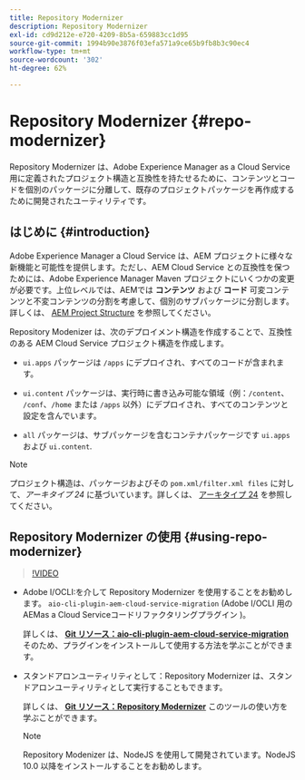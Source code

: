 ```yaml
---
title: Repository Modernizer
description: Repository Modernizer
exl-id: cd9d212e-e720-4209-8b5a-659883cc1d95
source-git-commit: 1994b90e3876f03efa571a9ce65b9fb8b3c90ec4
workflow-type: tm+mt
source-wordcount: '302'
ht-degree: 62%

---
```


# Repository Modernizer {#repo-modernizer}

Repository Modernizer は、Adobe Experience Manager as a Cloud Service 用に定義されたプロジェクト構造と互換性を持たせるために、コンテンツとコードを個別のパッケージに分離して、既存のプロジェクトパッケージを再作成するために開発されたユーティリティです。

## はじめに {#introduction}

Adobe Experience Manager a Cloud Service は、AEM プロジェクトに様々な新機能と可能性を提供します。ただし、AEM Cloud Service との互換性を保つためには、Adobe Experience Manager Maven プロジェクトにいくつかの変更が必要です。上位レベルでは、AEMでは **コンテンツ** および **コード** 可変コンテンツと不変コンテンツの分割を考慮して、個別のサブパッケージに分割します。 詳しくは、 [AEM Project Structure](https://experienceleague.adobe.com/docs/experience-manager-cloud-service/content/implementing/developing/aem-project-content-package-structure.html?lang=ja) を参照してください。

Repository Modenizer は、次のデプロイメント構造を作成することで、互換性のある AEM Cloud Service プロジェクト構造を作成します。

* `ui.apps` パッケージは `/apps` にデプロイされ、すべてのコードが含まれます。

* `ui.content` パッケージは、実行時に書き込み可能な領域（例：`/content`、 `/conf`、`/home` または `/apps` 以外）にデプロイされ、すべてのコンテンツと設定を含んでいます。

* `all` パッケージは、サブパッケージを含むコンテナパッケージです `ui.apps` および `ui.content`.

>[!NOTE]
>プロジェクト構造は、パッケージおよびその `pom.xml/filter.xml files` に対して、*アーキタイプ 24* に基づいています。詳しくは、 [アーキタイプ 24](https://github.com/adobe/aem-project-archetype) を参照してください。

## Repository Modernizer の使用 {#using-repo-modernizer}

>[!VIDEO](https://video.tv.adobe.com/v/333057/?quality=12&learn=on)

* Adobe I/OCLI:を介して Repository Modernizer を使用することをお勧めします。 `aio-cli-plugin-aem-cloud-service-migration` (Adobe I/OCLI 用のAEMas a Cloud Serviceコードリファクタリングプラグイン )。

  詳しくは、 **[Git リソース：aio-cli-plugin-aem-cloud-service-migration](https://github.com/adobe/aio-cli-plugin-aem-cloud-service-migration#introduction)** そのため、プラグインをインストールして使用する方法を学ぶことができます。

* スタンドアロンユーティリティとして：Repository Modernizer は、スタンドアロンユーティリティとして実行することもできます。

  詳しくは、 **[Git リソース：Repository Modernizer](https://github.com/adobe/aem-cloud-service-source-migration/tree/master/packages/repository-modernizer)** このツールの使い方を学ぶことができます。

  >[!NOTE]
  >
  >Repository Modenizer は、NodeJS を使用して開発されています。NodeJS 10.0 以降をインストールすることをお勧めします。
